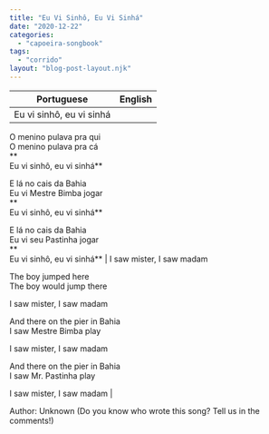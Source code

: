 ```yaml
---
title: "Eu Vi Sinhô, Eu Vi Sinhá"
date: "2020-12-22"
categories: 
  - "capoeira-songbook"
tags: 
  - "corrido"
layout: "blog-post-layout.njk"
---
```


| Portuguese | English |
| --- | --- |
| Eu vi sinhô, eu vi sinhá  
  
O menino pulava pra qui  
O menino pulava pra cá  
**  
Eu vi sinhô, eu vi sinhá**  
  
E lá no cais da Bahia  
Eu vi Mestre Bimba jogar  
**  
Eu vi sinhô, eu vi sinhá**  
  
E lá no cais da Bahia  
Eu vi seu Pastinha jogar  
**  
Eu vi sinhô, eu vi sinhá** | I saw mister, I saw madam  
  
The boy jumped here  
The boy would jump there  
  
I saw mister, I saw madam  
  
And there on the pier in Bahia  
I saw Mestre Bimba play  
  
I saw mister, I saw madam  
  
And there on the pier in Bahia  
I saw Mr. Pastinha play  
  
I saw mister, I saw madam |

<figcaption>

Author: Unknown (Do you know who wrote this song? Tell us in the comments!)

</figcaption>
